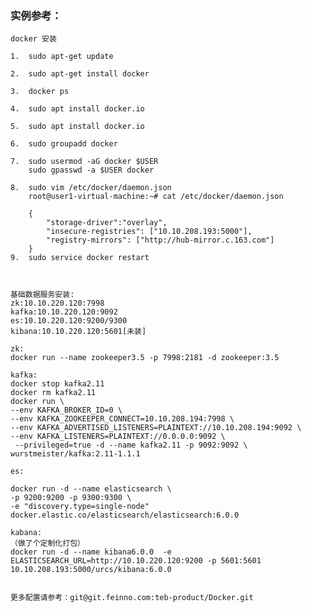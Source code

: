 ### 实例参考：

    docker 安装

    1.  sudo apt-get update

    2.  sudo apt-get install docker

    3.  docker ps

    4.  sudo apt install docker.io

    5.  sudo apt install docker.io

    6.  sudo groupadd docker

    7.  sudo usermod -aG docker $USER
        sudo gpasswd -a $USER docker

    8.  sudo vim /etc/docker/daemon.json
        root@user1-virtual-machine:~# cat /etc/docker/daemon.json

        {
            "storage-driver":"overlay",
            "insecure-registries": ["10.10.208.193:5000"],
            "registry-mirrors": ["http://hub-mirror.c.163.com"]
        }
    9.  sudo service docker restart



    基础数据服务安装:
    zk:10.10.220.120:7998
    kafka:10.10.220.120:9092
    es:10.10.220.120:9200/9300
    kibana:10.10.220.120:5601[未装]

    zk:
    docker run --name zookeeper3.5 -p 7998:2181 -d zookeeper:3.5

    kafka:
    docker stop kafka2.11
    docker rm kafka2.11
    docker run \
    --env KAFKA_BROKER_ID=0 \
    --env KAFKA_ZOOKEEPER_CONNECT=10.10.208.194:7998 \
    --env KAFKA_ADVERTISED_LISTENERS=PLAINTEXT://10.10.208.194:9092 \
    --env KAFKA_LISTENERS=PLAINTEXT://0.0.0.0:9092 \
     --privileged=true -d --name kafka2.11 -p 9092:9092 \
    wurstmeister/kafka:2.11-1.1.1

    es:

    docker run -d --name elasticsearch \
    -p 9200:9200 -p 9300:9300 \
    -e "discovery.type=single-node" docker.elastic.co/elasticsearch/elasticsearch:6.0.0

    kabana:
    （做了个定制化打包）
    docker run -d --name kibana6.0.0  -e ELASTICSEARCH_URL=http://10.10.220.120:9200 -p 5601:5601  10.10.208.193:5000/urcs/kibana:6.0.0


    更多配置请参考：git@git.feinno.com:teb-product/Docker.git
